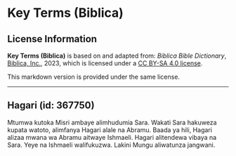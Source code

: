 # Key Terms (Biblica)

## License Information

**Key Terms (Biblica)** is based on and adapted from: _Biblica Bible Dictionary_, [Biblica, Inc.](https://www.biblica.com/), 2023, which is licensed under a [CC BY-SA 4.0 license](https://creativecommons.org/licenses/by-sa/4.0/legalcode.en).

This markdown version is provided under the same license.



--------------------------------

## Hagari (id: 367750)

Mtumwa kutoka Misri ambaye alimhudumia Sara. Wakati Sara hakuweza kupata watoto, alimfanya Hagari alale na Abramu. Baada ya hili, Hagari alizaa mwana wa Abramu aitwaye Ishmaeli. Hagari alitendewa vibaya na Sara. Yeye na Ishmaeli walifukuzwa. Lakini Mungu aliwatunza jangwani.


